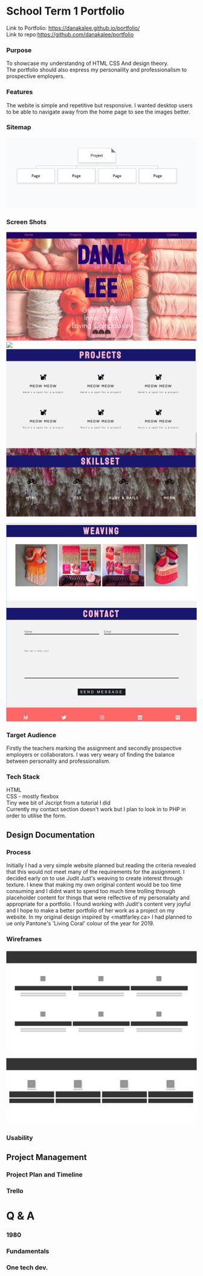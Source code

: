 # School Term 1 Portfolio
Link to Portfolio: https://danakalee.github.io/portfolio/ <br>
Link to repo:https://github.com/danakalee/portfolio <br>
### Purpose
To showcase my understandng of HTML CSS And design theory.<br>
The portfolio should also express my personaility and professionalism to prospective employers. <br>

### Features
The webite is simple and repetitive but responsive. I wanted desktop users to be able to navigate away from the home page to see the images better. 
### Sitemap

<img src="sitemap.png">
<br>

### Screen Shots

<img src="screenshots/Screen Shot 2019-03-25 at 10.46.55 am.png">
<img src="screenshots/screen shot of aboutme portfolio.PNG">
<img src="screenshots/projects screen shot.PNG">
<img src="screenshots/footer screen shot.PNG">
<br>

### Target Audience 

Firstly the teachers marking the assignment and secondly prospective employers or collaborators. I was very weary of finding the balance between personality and professionalism.
<br> 
### Tech Stack 

HTML<br>
CSS - mostly flexbox <br>
Tiny wee bit of Jscript from a tutorial I did<br>
Currently my contact section doesn't work but I plan to look in to PHP in order to utilise the form. 
## Design Documentation

### Process 
Initially I had a very simple website planned but reading the criteria revealed that this would not meet many of the requirements for the assignment. I decided early on to use Judit Just's weaving to create interest through texture. I knew that making my own original content would be too time consuming and I didnt want to spend too much time trolling through placeholder content for things that were relfective of my personalaity and appropriate for a portfolio. 
I found working with Judit's content very joyful and I hope to make a better portfolio of her work as a project on my website. 
In my original design inspired by <mattfarley.ca> I had planned to ue only Pantone's 'Living Coral' colour of the year for 2019. 
### Wireframes
<img src="wireframes/projects-tech-wireframe.PNG">

### Usability 

## Project Management
### Project Plan and Timeline
### Trello

# Q & A

### 1980
### Fundamentals
### One tech dev.